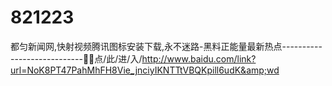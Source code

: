 # 821223
都匀新闻网,快射视频腾讯图标安装下载,永不迷路-黑料正能量最新热点----------------------------🥳🥳点/此/进/入/http://www.baidu.com/link?url=NoK8PT47PahMhFH8Vie_jnciyIKNTTtVBQKpill6udK&amp;wd
